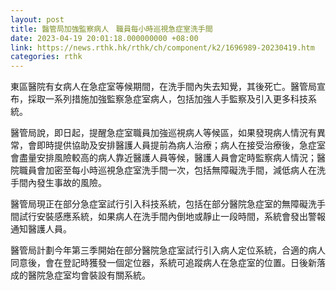 ```yaml
---
layout: post
title: 醫管局加強監察病人　職員每小時巡視急症室洗手間
date: 2023-04-19 20:01:18.000000000 +08:00
link: https://news.rthk.hk/rthk/ch/component/k2/1696989-20230419.htm
categories: rthk
---
```


東區醫院有女病人在急症室等候期間，在洗手間內失去知覺，其後死亡。醫管局宣布，採取一系列措施加強監察急症室病人，包括加強人手監察及引入更多科技系統。

醫管局說，即日起，提醒急症室職員加強巡視病人等候區，如果發現病人情況有異常，會即時提供協助及安排醫護人員提前為病人治療；病人在接受治療後，急症室會盡量安排風險較高的病人靠近醫護人員等候，醫護人員會定時監察病人情況；醫院職員會加密至每小時巡視急症室洗手間一次，包括無障礙洗手間，減低病人在洗手間內發生事故的風險。

醫管局現正在部分急症室試行引入科技系統，包括在部分醫院急症室的無障礙洗手間試行安裝感應系統，如果病人在洗手間內倒地或靜止一段時間，系統會發出警報通知醫護人員。

醫管局計劃今年第三季開始在部分醫院急症室試行引入病人定位系統，合適的病人同意後，會在登記時獲發一個定位器，系統可追蹤病人在急症室的位置。日後新落成的醫院急症室均會裝設有關系統。
